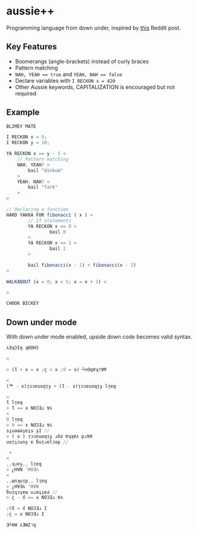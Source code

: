 # aussie++

Programming language from down under, inspired by [this](https://www.reddit.com/r/ProgrammerHumor/comments/oa8chw/australian_programming_language/) Reddit post.

## Key Features
* Boomerangs (angle-brackets) instead of curly braces
* Pattern matching
* `NAH, YEAH == true` and `YEAH, NAH == false`
* Declare variables with `I RECKON x = 420`
* Other Aussie keywords, CAPITALIZATION is encouraged but not required

## Example
```javascript
BLIMEY MATE

I RECKON x = 5;
I RECKON y = 10;

YA RECKON x == y - 5 <
	// Pattern matching
	NAH, YEAH? <
		bail "dinkum"
	>
	YEAH, NAH? <
		bail "fark"
	>
> 

// Declaring a function
HARD YAKKA FOR fibonacci ( x ) <
		// If statements
		YA RECKON x == 0 <
				bail 0
		>
		YA RECKON x == 1 <
				bail 1
		>

		bail fibonacci(x - 1) + fibonacci(x - 2)
>

WALKABOUT (x = 0; x < 5; x = x + 1) <

>

CHOOK BICKEY
```

## Down under mode
With down under mode enabled, upside down code becomes valid
syntax.

```javascript
⅄ƎʞƆIq ʞOOHƆ

<

> (Ɩ + x = x ;ϛ > x ;0 = x) ┴∩Oq∀ʞ˥∀M

<
(ᄅ - x)ᴉɔɔɐuoqᴉɟ + (Ɩ - x)ᴉɔɔɐuoqᴉɟ lᴉɐq		

<		
Ɩ lᴉɐq				
> Ɩ == x NOƆƎɹ ∀⅄		
<		
0 lᴉɐq				
> 0 == x NOƆƎɹ ∀⅄		
sʇuǝɯǝʇɐʇs ɟI //		
> ( x ) ᴉɔɔɐuoqᴉɟ ɹOℲ ∀ʞʞ∀⅄ pɹ∀H
uoᴉʇɔunɟ ɐ ƃuᴉɹɐlɔǝp //

 <
<	
,,ʞɹɐɟ,, lᴉɐq		
> ¿H∀N 'H∀Ǝ⅄	
<	
,,ɯnʞuᴉp,, lᴉɐq		
> ¿H∀Ǝ⅄ 'H∀N	
ƃuᴉɥɔʇɐɯ uɹǝʇʇɐԀ //	
> ϛ - ʎ == x NOƆƎɹ ∀⅄

;0Ɩ = ʎ NOƆƎɹ I
;ϛ = x NOƆƎɹ I

Ǝ┴∀W ⅄ƎWI˥q
```
